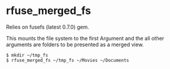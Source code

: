 rfuse_merged_fs
=================

Relies on fusefs (latest 0.7.0) gem.

This mounts the file system to the first Argument and the all other arguments are folders to be presented as a merged view.

    $ mkdir ~/tmp_fs
    $ rfuse_merged_fs ~/tmp_fs ~/Movies ~/Documents


